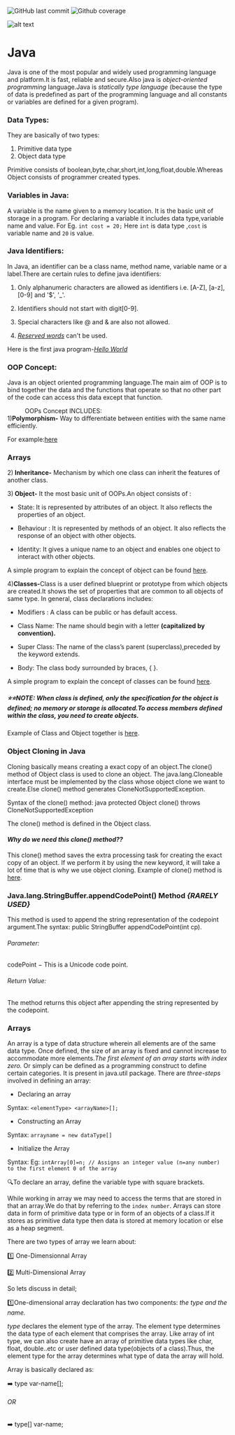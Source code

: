 ![GitHub last commit](https://img.shields.io/github/last-commit/Starcode71Ooze/JAVA-JET.svg?color=light%20green)  ![Github coverage](https://img.shields.io/badge/Java-100%25-blue.svg)

![alt text](https://encrypted-tbn0.gstatic.com/images?q=tbn:ANd9GcRqe9qPKBN1TNd-HhAPNCx5_dnp8K-K4wS3mouErVI3zt-qLnKi)
# Java
Java is one of the most popular and widely used programming language and platform.It is fast, reliable and secure.Also java is *object-oriented programming* language.Java is *statically type language* (because the type of data is predefined as part of the programming language and all constants or variables are defined for a given program).
### Data Types:
They are basically of two types:
1) Primitive data type
2) Object data type

Primitive consists of boolean,byte,char,short,int,long,float,double.Whereas Object consists of programmer created types.
### Variables in Java:
A variable is the name given to a memory location. It is the basic unit of storage in a program.
For declaring a variable it includes data type,variable name and value.
For Eg. `int cost = 20;`
Here `int` is data type ,`cost` is variable name and `20` is value.
### Java Identifiers:
In Java, an identifier can be a class name, method name, variable name or a label.There are certain rules to define java identifiers:

1. Only alphanumeric characters are allowed as identifiers i.e. [A-Z], [a-z], [0-9] and '$', '_'.

1. Identifiers should not start with digit[0-9].

1. Special characters like @ and & are also not allowed.

1. [*Reserved words*](https://www.computerhope.com/jargon/j/java_reserved_words.htm) can't be used.

Here is the first java program-[*Hello World*](https://github.com/Starcode71Ooze/JAVA-JET/blob/master/HelloWorld.java)

### OOP Concept:
Java is an object oriented programming language.The main aim of OOP is to bind together the data and the functions that operate so that no other part of the code can access this data except that function.
<dd>OOPs Concept INCLUDES: </dd>
1)<B>Polymorphism-</B> Way to differentiate between entities with the same name efficiently.

  For example:[here](https://github.com/Starcode71Ooze/JAVA-JET/blob/master/polymorphism.java)

### Arrays


2)<B> Inheritance-</B> Mechanism by which one class can inherit the features of another class.

3)<B> Object-</B> It the most basic unit of OOPs.An object consists of : 
 
 - State: It is represented by attributes of an object. It also reflects the properties of an object.
 
 - Behaviour : It is represented by methods of an object. It also reflects the response of an object with other objects.
 
 - Identity: It gives a unique name to an object and enables one object to interact with other objects.
 
 A simple program to explain the concept of object can be found [here](https://github.com/Starcode71Ooze/JAVA-JET/blob/master/Object.java).

4)<B>Classes-</B>Class is a user defined blueprint or prototype from which objects are created.It shows the set of properties that are common to all objects of same type. In general, class declarations includes:

- Modifiers : A class can be public or has default access.

- Class Name: The name should begin with a letter <B>(capitalized by convention).</B>

- Super Class: The name of the class’s parent (superclass),preceded by the keyword extends.

- Body: The class body surrounded by braces, { }.
 
 A simple program to explain the concept of classes can be found [here](https://github.com/Starcode71Ooze/JAVA-JET/blob/master/Class.java).

 ##### :star::star:NOTE: When class is defined, only the specification for the object is defined; no memory or storage is allocated.To access members defined within the class, you need to create objects.

Example of Class and Object together is [here](https://github.com/Starcode71Ooze/JAVA-JET/blob/master/Class%20and%20Objects.java).

### Object Cloning in Java
Cloning basically means creating a exact copy of an object.The clone() method of Object class is used to clone an object.
The java.lang.Cloneable interface must be implemented by the class whose object clone we want to create.Else clone() method generates CloneNotSupportedException.

Syntax of the clone() method: 
java
protected Object clone() throws CloneNotSupportedException
    
The clone() method is defined in the Object class.
#### *Why do we need this clone() method??*
This clone() method saves the extra processing task for creating the exact copy of an object. If we perform it by using the new keyword, it will take a lot of time that is why we use object cloning. 
Example of clone() method is [here](https://github.com/Starcode71Ooze/JAVA-JET/blob/master/Class%20and%20Objects.java).
  
### Java.lang.StringBuffer.appendCodePoint() Method *{RARELY USED}*
This method is used to append the string representation of the codepoint argument.The syntax:
public StringBuffer appendCodePoint(int cp).

###### Parameter:

codePoint − This is a Unicode code point.

###### Return Value: 

The method returns this object after appending the string represented by the codepoint.

### Arrays
An array is a type of data structure wherein all elements are of the same data type. Once defined, the size of an array is fixed and cannot increase to accommodate more elements.*The first element of an array starts with index zero.*
Or simply can be defined as a programming construct to define certain categories.
It is present in java.util package.
There are *three-steps* involved in defining an array:

- Declaring an array

Syntax:
    `<elementType> <arrayName>[];`
    

- Constructing an Array

Syntax:
      `arrayname = new dataType[]`


- Initialize the Array 

Syntax:
Eg:     `intArray[0]=n; // Assigns an integer value (n=any number) to the first element 0 of the array`

:mag:To declare an array, define the variable type with square brackets.

While working in array we may need to access the terms that are stored in that an array.We do that by referring to the `index number`. Arrays can store data in form of primitive data type or in form of an objects of a class.If it stores as primitive data type then data is stored at memory location or else as a heap segment.

There are two types of array we learn about:

:one: One-Dimensionnal Array

:two: Multi-Dimensional Array

So lets discuss in detail; 

:one:One-dimensional array declaration has two components: *the type and the name.* 

*type* declares the element type of the array. The element type determines the data type of each element that comprises the array. Like array of int type, we can also create have an array of primitive data types like char, float, double..etc or user defined data type(objects of a class).Thus, the element type for the array determines what type of data the array will hold.

Array is basically declared as:

:arrow_right:   type var-name[];
  ###### OR
:arrow_right:   type[] var-name;







